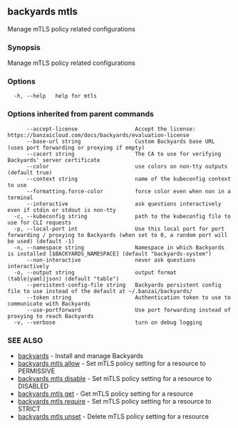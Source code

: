 ## backyards mtls

Manage mTLS policy related configurations

### Synopsis

Manage mTLS policy related configurations

### Options

```
  -h, --help   help for mtls
```

### Options inherited from parent commands

```
      --accept-license                  Accept the license: https://banzaicloud.com/docs/backyards/evaluation-license
      --base-url string                 Custom Backyards base URL (uses port forwarding or proxying if empty)
      --cacert string                   The CA to use for verifying Backyards' server certificate
      --color                           use colors on non-tty outputs (default true)
      --context string                  name of the kubeconfig context to use
      --formatting.force-color          force color even when non in a terminal
      --interactive                     ask questions interactively even if stdin or stdout is non-tty
  -c, --kubeconfig string               path to the kubeconfig file to use for CLI requests
  -p, --local-port int                  Use this local port for port forwarding / proxying to Backyards (when set to 0, a random port will be used) (default -1)
  -n, --namespace string                Namespace in which Backyards is installed [$BACKYARDS_NAMESPACE] (default "backyards-system")
      --non-interactive                 never ask questions interactively
  -o, --output string                   output format (table|yaml|json) (default "table")
      --persistent-config-file string   Backyards persistent config file to use instead of the default at ~/.banzai/backyards/
      --token string                    Authentication token to use to communicate with Backyards
      --use-portforward                 Use port forwarding instead of proxying to reach Backyards
  -v, --verbose                         turn on debug logging
```

### SEE ALSO

* [backyards](backyards.md)	 - Install and manage Backyards
* [backyards mtls allow](backyards_mtls_allow.md)	 - Set mTLS policy setting for a resource to PERMISSIVE
* [backyards mtls disable](backyards_mtls_disable.md)	 - Set mTLS policy setting for a resource to DISABLED
* [backyards mtls get](backyards_mtls_get.md)	 - Get mTLS policy setting for a resource
* [backyards mtls require](backyards_mtls_require.md)	 - Set mTLS policy setting for a resource to STRICT
* [backyards mtls unset](backyards_mtls_unset.md)	 - Delete mTLS policy setting for a resource

